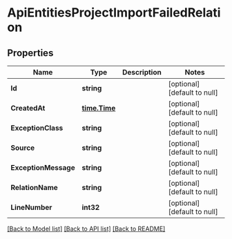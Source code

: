# ApiEntitiesProjectImportFailedRelation

## Properties
Name | Type | Description | Notes
------------ | ------------- | ------------- | -------------
**Id** | **string** |  | [optional] [default to null]
**CreatedAt** | [**time.Time**](time.Time.md) |  | [optional] [default to null]
**ExceptionClass** | **string** |  | [optional] [default to null]
**Source** | **string** |  | [optional] [default to null]
**ExceptionMessage** | **string** |  | [optional] [default to null]
**RelationName** | **string** |  | [optional] [default to null]
**LineNumber** | **int32** |  | [optional] [default to null]

[[Back to Model list]](../README.md#documentation-for-models) [[Back to API list]](../README.md#documentation-for-api-endpoints) [[Back to README]](../README.md)


